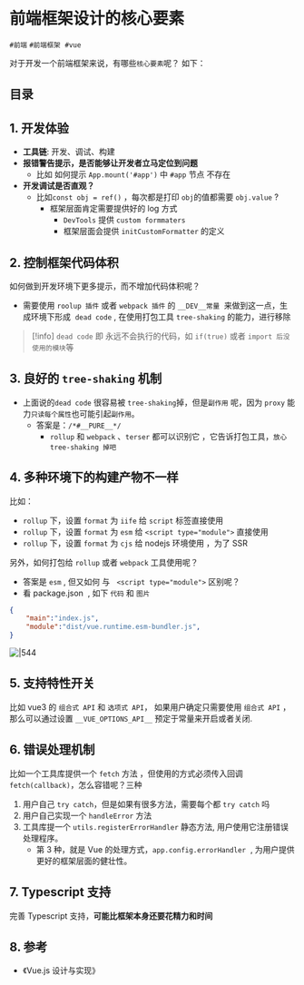 
# 前端框架设计的核心要素

`#前端` `#前端框架`  `#vue`

对于开发一个前端框架来说，有哪些`核心要素`呢？ 如下：


## 目录
<!-- toc -->
 ## 1. 开发体验 

- **工具链**: 开发、调试、构建
- **报错警告提示，是否能够让开发者立马定位到问题**
	- 比如 如何提示 `App.mount('#app')` 中 `#app` 节点 不存在
- **开发调试是否直观？**
	- 比如`const obj = ref()` ，每次都是打印 `obj`的值都需要 `obj.value` ?  
		- 框架层面肯定需要提供好的 log 方式
			- `DevTools` 提供 `custom formmaters` 
			- 框架层面会提供 `initCustomFormatter` 的定义

## 2. 控制框架代码体积

如何做到开发环境下更多提示，而不增加代码体积呢？
- 需要使用 `roolup 插件` 或者 `webpack 插件` 的 `__DEV__常量`  来做到这一点，生成环境下形成  `dead code` , 在使用打包工具 `tree-shaking` 的能力，进行移除

> [!info]
`dead code` 即 永远不会执行的代码，如 `if(true)` 或者 `import 后没使用的模块`等

## 3. 良好的 `tree-shaking` 机制

- 上面说的`dead code` 很容易被 `tree-shaking`掉，但是`副作用` 呢，因为 `proxy` 能力`只读每个属性`也可能引起`副作用`。
	- 答案是：`/*#__PURE__*/`   
		- `rollup` 和 `webpack` 、`terser` 都可以识别它 ，它告诉打包工具，`放心 tree-shaking 掉吧`

## 4. 多种环境下的构建产物不一样

比如：
- `rollup` 下，设置 `format` 为 `iife` 给 `script` 标签直接使用
- `rollup` 下，设置 `format` 为 `esm` 给 `<script type="module">` 直接使用
- `rollup` 下，设置 `format` 为 `cjs` 给 nodejs 环境使用 ，为了 SSR

另外，如何打包给 `rollup` 或者 `webpack` 工具使用呢？
- 答案是 `esm` , 但又如何 与   `<script type="module">` 区别呢？
- 看 package.json  , 如下 `代码` 和 `图片`

```json
{
	"main":"index.js",
	"module":"dist/vue.runtime.esm-bundler.js",
}
```

![|544](https://od-1310531898.cos.ap-beijing.myqcloud.com/202303191018366.png)

## 5. 支持特性开关

  比如 vue3 的 `组合式 API` 和 `选项式 API`， 如果用户确定只需要使用 `组合式 API` ，那么可以通过设置 `__VUE_OPTIONS_API__` 预定于常量来开启或者关闭.

## 6. 错误处理机制

比如一个工具库提供一个 `fetch` 方法 ，但使用的方式必须传入回调 `fetch(callback)`，怎么容错呢？三种
1. 用户自己 `try catch`，但是如果有很多方法，需要每个都 `try catch` 吗
2. 用户自己实现一个 `handleError` 方法
3. 工具库提一个 `utils.registerErrorHandler` 静态方法, 用户使用它注册错误处理程序。
	- 第 3 种，就是 Vue 的处理方式，`app.config.errorHandler`  , 为用户提供更好的框架层面的健壮性。

## 7. Typescript 支持

完善 Typescript 支持，**可能比框架本身还要花精力和时间**

## 8. 参考

- 《Vue.js 设计与实现》